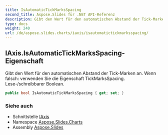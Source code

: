 ```yaml
---
title: IsAutomaticTickMarksSpacing
second_title: Aspose.Slides für .NET API-Referenz
description: Gibt den Wert für den automatischen Abstand der Tick-Marken an. Wenn falsch, verwenden Sie die Eigenschaft TickMarksSpacing. Lese-/schreibbarer Boolean.
type: docs
weight: 240
url: /de/aspose.slides.charts/iaxis/isautomatictickmarksspacing/
---
```


## IAxis.IsAutomaticTickMarksSpacing-Eigenschaft

Gibt den Wert für den automatischen Abstand der Tick-Marken an. Wenn falsch: verwenden Sie die Eigenschaft TickMarksSpacing. Lese-/schreibbarer Boolean.

```csharp
public bool IsAutomaticTickMarksSpacing { get; set; }
```

### Siehe auch

* Schnittstelle [IAxis](../../iaxis)
* Namespace [Aspose.Slides.Charts](../../iaxis)
* Assembly [Aspose.Slides](../../../)

<!-- DO NOT EDIT: generiert von xmldocmd für Aspose.Slides.dll -->